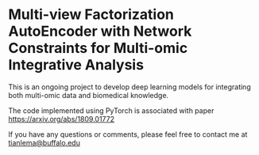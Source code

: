 # Multi-view Factorization AutoEncoder with Network Constraints for Multi-omic Integrative Analysis

This is an ongoing project to develop deep learning models for integrating both multi-omic data and biomedical knowledge.

The code implemented using PyTorch is associated with paper https://arxiv.org/abs/1809.01772

If you have any questions or comments, please feel free to contact me at tianlema@buffalo.edu
